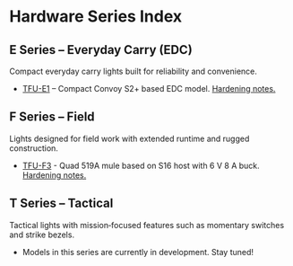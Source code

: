 # Hardware Series Index

## E Series – Everyday Carry (EDC)

Compact everyday carry lights built for reliability and convenience.

- [TFU-E1](TFU-E1.md) – Compact Convoy S2+ based EDC model. [Hardening notes.](TFU-E1-Hardening-List.md)

## F Series – Field

Lights designed for field work with extended runtime and rugged construction.

- [TFU-F3](TFU-F3.md) - Quad 519A mule based on S16 host with 6 V 8 A buck.  [Hardening notes.](TFU-F3-Hardening-List.md)

## T Series – Tactical

Tactical lights with mission‑focused features such as momentary switches and strike bezels.

- Models in this series are currently in development. Stay tuned!
